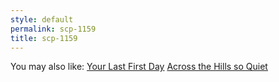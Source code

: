 ```yaml
---
style: default
permalink: scp-1159
title: scp-1159
---
```

You may also like:
[Your Last First Day](http://scp-wiki.net/your-last-first-day)
[Across the Hills so Quiet](http://scp-wiki.net/across-the-hills-so-quiet)